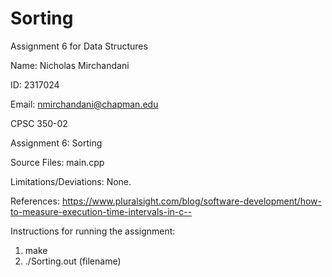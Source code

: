 # Sorting
Assignment 6 for Data Structures

Name: Nicholas Mirchandani <br/>

ID: 2317024 <br/>

Email: nmirchandani@chapman.edu <br/>

CPSC 350-02 <br/>

Assignment 6: Sorting
<br/>

Source Files: main.cpp <br/>

Limitations/Deviations: None.

References: 
https://www.pluralsight.com/blog/software-development/how-to-measure-execution-time-intervals-in-c--<br/>

Instructions for running the assignment:
1) make
2) ./Sorting.out (filename)
